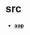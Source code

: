 <!-- generated by markdown-notes-tree -->

# src

<!-- optional markdown-notes-tree directory description starts here -->

<!-- optional markdown-notes-tree directory description ends here -->

- [**app**](app)
